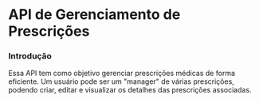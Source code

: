 # API de Gerenciamento de Prescrições

### Introdução

Essa API tem como objetivo gerenciar prescrições médicas de forma eficiente. Um usuário pode ser um "manager" de várias prescrições, podendo criar, editar e visualizar os detalhes das prescrições associadas.
